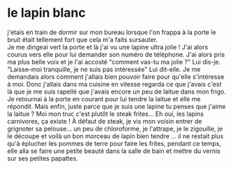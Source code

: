 <h1>le lapin blanc </h1> 
j'etais en train de dormir sur mon bureau lorsque l'on frappa à la porte le bruit était tellement fort que cela m'a faits sursauter.<br/> Je me dirigeai vert la porte et là j'ai vu une lapine ultra jolie !
J'ai alors courus vers elle pour lui demander son numéro de téléphone.
J'ai alors pris ma plus belle voix et je l'ai accosté "comment vas-tu ma jolie ?" Lui dis-je.
"Laisse-moi tranquille, je ne suis pas intéressée" Lui dit-elle.
Je me demandais alors comment j'allais bien pouvoir faire pour qu'elle s'intéresse à moi.
Donc j'allais dans ma cuisine en vitesse regarda ce que j'avais c'est là que je me suis rapellé que j'avais encore un peu de laitue dans mon frigo.
Je retournai à la porte en courant pour lui tendre la laitue et elle me répondit.
Mais enfin, juste parce que je suis une lapine tu penses que j'aime la laitue ?
Moi mon truc c'est plutôt le steak frites...
Eh oui, les lapins carnivores, ça existe !
À défaut de steak, je vis mon voisin entrer de grignoter sa pelouse...
un peu de chloroforme, je l'attrape, je le zigouille, je le découpe et voilà un bon morceau de lapin bien tendre ... 
il ne restait plus qu'à éplucher les pommes de terre pour faire les frites, pendant ce temps, elle alla se faire une petite beauté dans la salle de bain et mettre du vernis sur ses petites papattes.
